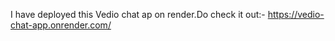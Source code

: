 I have deployed this Vedio chat ap on render.Do check it out:-
https://vedio-chat-app.onrender.com/
